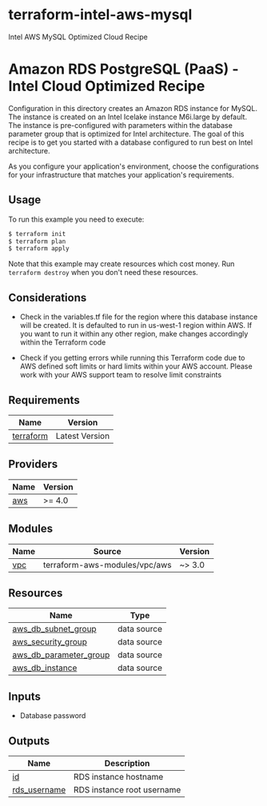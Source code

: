 # terraform-intel-aws-mysql
Intel AWS MySQL Optimized Cloud Recipe

# Amazon RDS PostgreSQL (PaaS) - Intel Cloud Optimized Recipe

Configuration in this directory creates an Amazon RDS instance for MySQL. The instance is created on an Intel Icelake instance M6i.large by default. The instance is pre-configured with parameters within the database parameter group that is optimized for Intel architecture. The goal of this recipe is to get you started with a database configured to run best on Intel architecture.

As you configure your application's environment, choose the configurations for your infrastructure that matches your application's requirements.

## Usage

To run this example you need to execute:

```bash
$ terraform init
$ terraform plan
$ terraform apply
```

Note that this example may create resources which cost money. Run `terraform destroy` when you don't need these resources.

## Considerations
- Check in the variables.tf file for the region where this database instance will be created. It is defaulted to run in us-west-1 region within AWS. If you want to run it within any other region, make changes accordingly within the Terraform code

- Check if you getting errors while running this Terraform code due to AWS defined soft limits or hard limits within your AWS account. Please work with your AWS support team to resolve limit constraints

<!-- BEGINNING OF PRE-COMMIT-TERRAFORM DOCS HOOK -->
## Requirements

| Name | Version |
|------|---------|
| <a name="requirement_terraform"></a> [terraform](#requirement\_terraform) | Latest Version |

## Providers

| Name | Version |
|------|---------|
| <a name="provider_aws"></a> [aws](#provider\_aws) | >= 4.0 |

## Modules

| Name | Source | Version |
|------|--------|---------|
| <a name="module_vpc"></a> [vpc](#module\_vpc) | terraform-aws-modules/vpc/aws | ~> 3.0 |

## Resources

| Name | Type |
|------|------|
| [aws_db_subnet_group](https://registry.terraform.io/providers/hashicorp/aws/latest/docs/resources/db_subnet_group) | data source |
| [aws_security_group](https://registry.terraform.io/providers/hashicorp/aws/latest/docs/resources/security_group) | data source |
| [aws_db_parameter_group](https://registry.terraform.io/providers/hashicorp/aws/latest/docs/resources/db_parameter_group) | data source |
| [aws_db_instance](https://registry.terraform.io/providers/hashicorp/aws/latest/docs/resources/db_instance) | data source |

## Inputs

- Database password 

## Outputs

| Name | Description |
|------|-------------|
| <a name="id"></a> [id](#output\_rds\_hostname) | RDS instance hostname |
| <a name="username"></a> [rds_username](#output\_rds\_username) | RDS instance root username |
